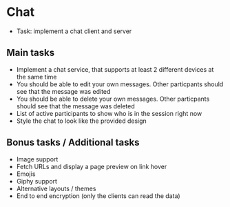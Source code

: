 # Chat

- Task: implement a chat client and server

## Main tasks

- Implement a chat service, that supports at least 2 different devices at the same time
- You should be able to edit your own messages. Other particpants should see that the message was edited
- You should be able to delete your own messages. Other particpants should see that the message was deleted
- List of active participants to show who is in the session right now
- Style the chat to look like the provided design

## Bonus tasks / Additional tasks

- Image support
- Fetch URLs and display a page preview on link hover
- Emojis
- Giphy support
- Alternative layouts / themes
- End to end encryption (only the clients can read the data)

